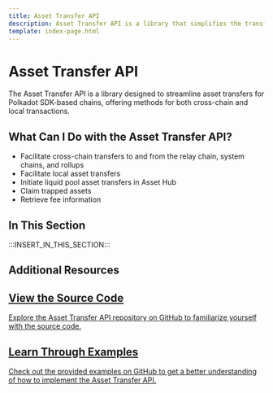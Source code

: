 ```yaml
---
title: Asset Transfer API
description: Asset Transfer API is a library that simplifies the transfer of assets for Polkadot SDK-based chains. It provides methods for cross-chain and local transfers.
template: index-page.html
---
```


# Asset Transfer API

The Asset Transfer API is a library designed to streamline asset transfers for Polkadot SDK-based chains, offering methods for both cross-chain and local transactions.

## What Can I Do with the Asset Transfer API?

- Facilitate cross-chain transfers to and from the relay chain, system chains, and rollups
- Facilitate local asset transfers
- Initiate liquid pool asset transfers in Asset Hub
- Claim trapped assets
- Retrieve fee information

## In This Section

:::INSERT_IN_THIS_SECTION:::

## Additional Resources

<div class="subsection-wrapper">
  <div class="card">
    <a href="https://github.com/paritytech/asset-transfer-api" target="_blank">
      <h2 class="title">View the Source Code</h2>
      <p class="description">Explore the Asset Transfer API repository on GitHub to familiarize yourself with the source code.</p>
    </a>
  </div>
    <div class="card">
    <a href="https://github.com/paritytech/asset-transfer-api" target="_blank">
      <h2 class="title">Learn Through Examples</h2>
      <p class="description">Check out the provided examples on GitHub to get a better understanding of how to implement the Asset Transfer API.</p>
    </a>
  </div>
</div>
